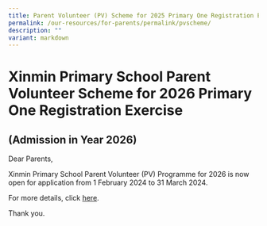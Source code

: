 ```yaml
---
title: Parent Volunteer (PV) Scheme for 2025 Primary One Registration Exercise
permalink: /our-resources/for-parents/permalink/pvscheme/
description: ""
variant: markdown
---
```

# Xinmin Primary School Parent Volunteer Scheme for 2026 Primary One Registration Exercise
## (Admission in Year 2026)


Dear Parents,

Xinmin Primary School Parent Volunteer (PV) Programme for 2026 is now open for application from 1 February 2024 to 31 March 2024.

For more details, click [here](https://form.gov.sg/65976f520fb9840011bf29b2).

Thank you. 